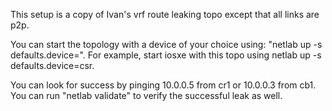 This setup is a copy of Ivan's vrf route leaking topo except that all links are p2p. 

You can start the topology with a device of your choice using: "netlab up -s defaults.device=<nos>".
For example, start iosxe with this topo using netlab up -s defaults.device=csr.

You can look for success by pinging 10.0.0.5 from cr1 or 10.0.0.3 from cb1. You can run
"netlab validate" to verify the successful leak as well.
